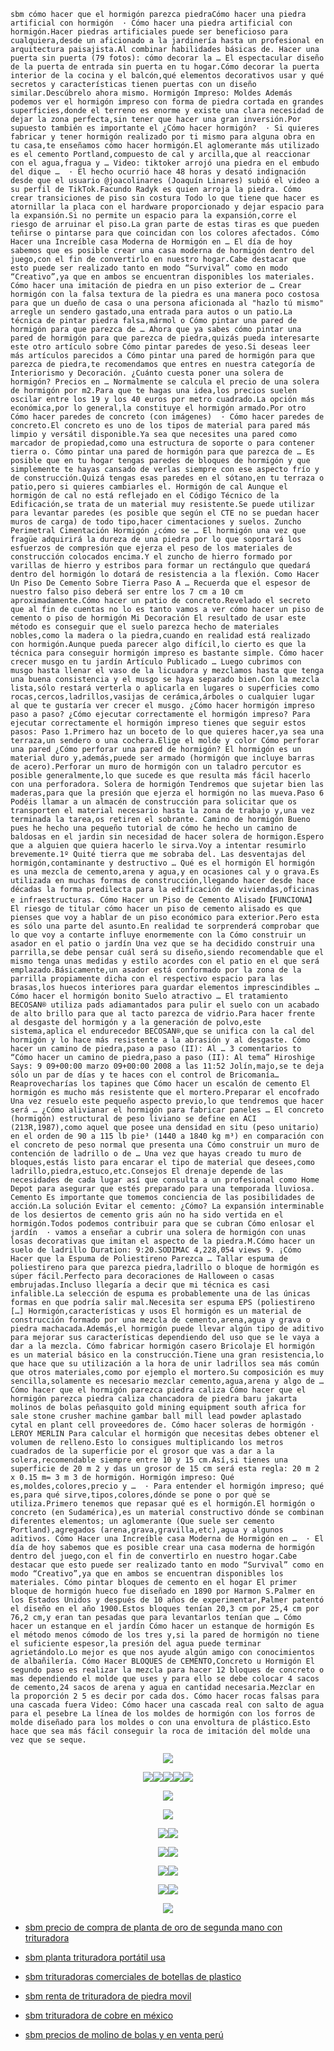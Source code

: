 
```
sbm cómo hacer que el hormigón parezca piedraCómo hacer una piedra artificial con hormigón  · Cómo hacer una piedra artificial con hormigón.Hacer piedras artificiales puede ser beneficioso para cualquiera,desde un aficionado a la jardinería hasta un profesional en arquitectura paisajista.Al combinar habilidades básicas de. Hacer una puerta sin puerta (79 fotos): cómo decorar la … El espectacular diseño de la puerta de entrada sin puerta en tu hogar.Cómo decorar la puerta interior de la cocina y el balcón,qué elementos decorativos usar y qué secretos y características tienen puertas con un diseño similar.Descúbrelo ahora mismo. Hormigón Impreso: Moldes Además podemos ver el hormigón impreso con forma de piedra cortada en grandes superficies,donde el terreno es enorme y existe una clara necesidad de dejar la zona perfecta,sin tener que hacer una gran inversión.Por supuesto también es importante el ¿Cómo hacer hormigón?  · Si quieres fabricar y tener hormigón realizado por ti mismo para alguna obra en tu casa,te enseñamos cómo hacer hormigón.El aglomerante más utilizado es el cemento Portland,compuesto de cal y arcilla,que al reaccionar con el agua,fragua y … Video: tiktoker arrojó una piedra en el embudo del dique …  · El hecho ocurrió hace 48 horas y desató indignación desde que el usuario @joacolinares (Joaquín Linares) subió el video a su perfil de TikTok.Facundo Radyk es quien arroja la piedra. Cómo crear transiciones de piso sin costura Todo lo que tiene que hacer es atornillar la placa con el hardware proporcionado y dejar espacio para la expansión.Si no permite un espacio para la expansión,corre el riesgo de arruinar el piso.La gran parte de estas tiras es que pueden teñirse o pintarse para que coincidan con los colores afectados. Cómo Hacer una Increíble casa Moderna de Hormigón en … El día de hoy sabemos que es posible crear una casa moderna de hormigón dentro del juego,con el fin de convertirlo en nuestro hogar.Cabe destacar que esto puede ser realizado tanto en modo “Survival” como en modo “Creativo”,ya que en ambos se encuentran disponibles los materiales. Cómo hacer una imitación de piedra en un piso exterior de … Crear hormigón con la falsa textura de la piedra es una manera poco costosa para que un dueño de casa o una persona aficionada al "hazlo tú mismo" arregle un sendero gastado,una entrada para autos o un patio.La técnica de pintar piedra falsa,mármol o Cómo pintar una pared de hormigón para que parezca de … Ahora que ya sabes cómo pintar una pared de hormigón para que parezca de piedra,quizás pueda interesarte este otro artículo sobre Cómo pintar paredes de yeso.Si deseas leer más artículos parecidos a Cómo pintar una pared de hormigón para que parezca de piedra,te recomendamos que entres en nuestra categoría de Interiorismo y Decoración. ¿Cuánto cuesta poner una solera de hormigón? Precios en … Normalmente se calcula el precio de una solera de hormigón por m2.Para que te hagas una idea,los precios suelen oscilar entre los 19 y los 40 euros por metro cuadrado.La opción más económica,por lo general,la constituye el hormigón armado.Por otro Cómo hacer paredes de concreto (con imágenes)  · Cómo hacer paredes de concreto.El concreto es uno de los tipos de material para pared más limpio y versátil disponible.Ya sea que necesites una pared como marcador de propiedad,como una estructura de soporte o para contener tierra o. Cómo pintar una pared de hormigón para que parezca de … Es posible que en tu hogar tengas paredes de bloques de hormigón y que simplemente te hayas cansado de verlas siempre con ese aspecto frío y de construcción.Quizá tengas esas paredes en el sótano,en tu terraza o patio,pero si quieres cambiarles el. Hormigón de cal Aunque el hormigón de cal no está reflejado en el Código Técnico de la Edificación,se trata de un material muy resistente.Se puede utilizar para levantar paredes (es posible que según el CTE no se puedan hacer muros de carga) de todo tipo,hacer cimentaciones y suelos. Zuncho Perimetral Cimentación Hormigón ¿cómo se … El hormigón una vez que fragüe adquirirá la dureza de una piedra por lo que soportará los esfuerzos de compresión que ejerza el peso de los materiales de construcción colocados encima.Y el zuncho de hierro formado por varillas de hierro y estribos para formar un rectángulo que quedará dentro del hormigón lo dotará de resistencia a la flexión. Como Hacer Un Piso De Cemento Sobre Tierra Paso A … Recuerda que el espesor de nuestro falso piso deberá ser entre los 7 cm a 10 cm aproximadamente.Cómo hacer un patio de concreto.Revelado el secreto que al fin de cuentas no lo es tanto vamos a ver cómo hacer un piso de cemento o piso de hormigón Mi Decoración El resultado de usar este método es conseguir que el suelo parezca hecho de materiales nobles,como la madera o la piedra,cuando en realidad está realizado con hormigón.Aunque pueda parecer algo difícil,lo cierto es que la técnica para conseguir hormigón impreso es bastante simple. Cómo hacer crecer musgo en tu jardín Artículo Publicado … Luego cubrimos con musgo hasta llenar el vaso de la licuadora y mezclamos hasta que tenga una buena consistencia y el musgo se haya separado bien.Con la mezcla lista,sólo restará verterla o aplicarla en lugares o superficies como rocas,cercos,ladrillos,vasijas de cerámica,árboles o cualquier lugar al que te gustaría ver crecer el musgo. ¿Cómo hacer hormigón impreso paso a paso? ¿Cómo ejecutar correctamente el hormigón impreso? Para ejecutar correctamente el hormigón impreso tienes que seguir estos pasos: Paso 1.Primero haz un boceto de lo que quieres hacer,ya sea una terraza,un sendero o una cochera.Elige el molde y color Cómo perforar una pared ¿Cómo perforar una pared de hormigón? El hormigón es un material duro y,además,puede ser armado (hormigón que incluye barras de acero).Perforar un muro de hormigón con un taladro percutor es posible generalmente,lo que sucede es que resulta más fácil hacerlo con una perforadora. Solera de hormigón Tendremos que sujetar bien las maderas,para que la presión que ejerza el hormigón no las mueva.Paso 6 Podéis llamar a un almacén de construcción para solicitar que os transporten el material necesario hasta la zona de trabajo y,una vez terminada la tarea,os retiren el sobrante. Camino de hormigón Bueno pues he hecho una pequeño tutorial de cómo he hecho un camino de baldosas en el jardin sin necesidad de hacer solera de hormigon.Espero que a alguien que quiera hacerlo le sirva.Voy a intentar resumirlo brevemente.1º Quité tierra que me sobraba del. Las desventajas del hormigón,contaminante y destructivo … Qué es el hormigón El hormigón es una mezcla de cemento,arena y agua,y en ocasiones cal y o grava.Es utilizada en muchas formas de construcción,llegando hacer desde hace décadas la forma predilecta para la edificación de viviendas,oficinas e infraestructuras. Cómo Hacer un Piso de Cemento Alisado【FUNCIONA】 El riesgo de titular cómo hacer un piso de cemento alisado es que pienses que voy a hablar de un piso económico para exterior.Pero esta es sólo una parte del asunto.En realidad te sorprenderá comprobar que lo que voy a contarte influye enormemente con la Cómo construir un asador en el patio o jardín Una vez que se ha decidido construir una parrilla,se debe pensar cuál será su diseño,siendo recomendable que el mismo tenga unas medidas y estilo acordes con el patio en el que será emplazado.Básicamente,un asador está conformado por la zona de la parrilla propiamente dicha con el respectivo espacio para las brasas,los huecos interiores para guardar elementos imprescindibles … Cómo hacer el hormigón bonito Suelo atractivo … El tratamiento BECOSAN® utiliza pads adiamantados para pulir el suelo con un acabado de alto brillo para que al tacto parezca de vidrio.Para hacer frente al desgaste del hormigón y a la generación de polvo,este sistema,aplica el endurecedor BECOSAN®,que se unifica con la cal del hormigón y lo hace más resistente a la abrasión y al desgaste. Cómo hacer un camino de piedra,paso a paso (II): Al … 3 comentarios to “Cómo hacer un camino de piedra,paso a paso (II): Al tema” Hiroshige Says: 9 09+00:00 marzo 09+00:00 2008 a las 11:52 Jolín,majo,se te deja sólo un par de días y te haces con el control de Bricomanía… Reaprovecharías los tapines que Cómo hacer un escalón de cemento El hormigón es mucho más resistente que el mortero.Preparar el encofrado Una vez resuelo este pequeño aspecto previo,lo que tendremos que hacer será … ¿Cómo alivianar el hormigón para fabricar paneles … El concreto (hormigón) estructural de peso liviano se define en ACI (213R,1987),como aquel que posee una densidad en situ (peso unitario) en el orden de 90 a 115 lb pie³ (1440 a 1840 kg m³) en comparación con el concreto de peso normal que presenta una Cómo construir un muro de contención de ladrillo o de … Una vez que hayas creado tu muro de bloques,estás listo para encarar el tipo de material que desees,como ladrillo,piedra,estuco,etc.Consejos El drenaje depende de las necesidades de cada lugar así que consulta a un profesional como Home Depot para asegurar que estés preparado para una temporada lluviosa. Cemento Es importante que tomemos conciencia de las posibilidades de acción.La solución Evitar el cemento: ¿Cómo? La expansión interminable de los desiertos de cemento gris aún no ha sido vertida en el hormigón.Todos podemos contribuir para que se cubran Cómo enlosar el jardín  · vamos a enseñar a cubrir una solera de hormigón con unas losas decorativas que imitan el aspecto de la piedra.M.Cómo hacer un suelo de ladrillo Duration: 9:20.SODIMAC 4,228,054 views 9. ¡Cómo Hacer que la Espuma de Poliestireno Parezca … Tallar espuma de poliestireno para que parezca piedra,ladrillo o bloque de hormigón es súper fácil.Perfecto para decoraciones de Halloween o casas embrujadas.Incluso llegaría a decir que mi técnica es casi infalible.La selección de espuma es probablemente una de las únicas formas en que podría salir mal.Necesita ser espuma EPS (poliestireno […] Hormigón,características y usos El hormigón es un material de construcción formado por una mezcla de cemento,arena,agua y grava o piedra machacada.Además,el hormigón puede llevar algún tipo de aditivo para mejorar sus características dependiendo del uso que se le vaya a dar a la mezcla. Cómo fabricar hormigón casero Bricolaje El hormigón es un material básico en la construcción.Tiene una gran resistencia,lo que hace que su utilización a la hora de unir ladrillos sea más común que otros materiales,como por ejemplo el mortero.Su composición es muy sencilla,solamente es necesario mezclar cemento,agua,arena y algo de … Cómo hacer que el hormigón parezca piedra caliza Cómo hacer que el hormigón parezca piedra caliza chancadora de piedra baru jakarta molinos de bolas peñasquito gold mining equipment south africa for sale stone crusher machine gambar ball mill lead powder aplastado cytal en plant cell proveedores de. Cómo hacer soleras de hormigón · LEROY MERLIN Para calcular el hormigón que necesitas debes obtener el volumen de relleno.Esto lo consigues multiplicando los metros cuadrados de la superficie por el grosor que vas a dar a la solera,recomendable siempre entre 10 y 15 cm.Así,si tienes una superficie de 20 m 2 y das un grosor de 15 cm será esta regla: 20 m 2 x 0.15 m= 3 m 3 de hormigón. Hormigón impreso: Qué es,moldes,colores,precio y …  · Para entender el hormigón impreso; qué es,para qué sirve,tipos,colores,dónde se pone o por qué se utiliza.Primero tenemos que repasar qué es el hormigón.El hormigón o concreto (en Sudamérica),es un material constructivo dónde se combinan diferentes elementos; un aglomerante (Que suele ser cemento Portland),agregados (arena,grava,gravilla,etc),agua y algunos aditivos. Cómo Hacer una Increíble casa Moderna de Hormigón en …  · El día de hoy sabemos que es posible crear una casa moderna de hormigón dentro del juego,con el fin de convertirlo en nuestro hogar.Cabe destacar que esto puede ser realizado tanto en modo “Survival” como en modo “Creativo”,ya que en ambos se encuentran disponibles los materiales. Cómo pintar bloques de cemento en el hogar El primer bloque de hormigón hueco fue diseñado en 1890 por Harmon S.Palmer en los Estados Unidos y después de 10 años de experimentar,Palmer patentó el diseño en el año 1900.Estos bloques tenían 20,3 cm por 25,4 cm por 76,2 cm,y eran tan pesadas que para levantarlos tenían que … Cómo hacer un estanque en el jardín Cómo hacer un estanque de hormigón Es el método menos cómodo de los tres y,si la pared de hormigón no tiene el suficiente espesor,la presión del agua puede terminar agrietándolo.Lo mejor es que nos ayude algún amigo con conocimientos de albañilería. Cómo Hacer BLOQUES de CEMENTO,Concreto u Hormigón El segundo paso es realizar la mezcla para hacer 12 bloques de concreto o mas dependiendo el molde que uses y para ello se debe colocar 4 sacos de cemento,24 sacos de arena y agua en cantidad necesaria.Mezclar en la proporción 2 5 es decir por cada dos. Cómo hacer rocas falsas para una cascada fuera Video: Cómo hacer una cascada real con salto de agua para el pesebre La línea de los moldes de hormigón con los forros de molde diseñado para los moldes o con una envoltura de plástico.Esto hace que sea más fácil conseguir la roca de imitación del molde una vez que se seque. 
```

<div align="center">

<a href="https://es-crusher.shibang-china.com/github&k=sbm+c%C3%B3mo+hacer+que+el+hormig%C3%B3n+parezca+piedra"><img src="https://static.shibang-china.com/es/crusher/logo.jpg"></a>

<a href="https://es-crusher.shibang-china.com/github&k=sbm+c%C3%B3mo+hacer+que+el+hormig%C3%B3n+parezca+piedra"><img src="https://static.shibang-china.com/es/crusher/index.jpg"></a><a href="https://es-crusher.shibang-china.com/material.htmlgithub&k=sbm+c%C3%B3mo+hacer+que+el+hormig%C3%B3n+parezca+piedra"><img src="https://static.shibang-china.com/es/crusher/material.jpg"></a><a href="https://es-crusher.shibang-china.com/application.htmlgithub&k=sbm+c%C3%B3mo+hacer+que+el+hormig%C3%B3n+parezca+piedra"><img src="https://static.shibang-china.com/es/crusher/application.jpg"></a><a href="https://es-crusher.shibang-china.com/aboutus.htmlgithub&k=sbm+c%C3%B3mo+hacer+que+el+hormig%C3%B3n+parezca+piedra"><img src="https://static.shibang-china.com/es/crusher/aboutus.jpg"></a><a href="https://es-crusher.shibang-china.com/contact.htmlgithub&k=sbm+c%C3%B3mo+hacer+que+el+hormig%C3%B3n+parezca+piedra"><img src="https://static.shibang-china.com/es/crusher/contact.jpg"></a>

<a href="https://es-crusher.shibang-china.com/github&k=sbm+c%C3%B3mo+hacer+que+el+hormig%C3%B3n+parezca+piedra"><img src="https://static.shibang-china.com/es/crusher/banner.jpg"></a>

<a href="https://swt.shibang-china.com/github&k=sbm+c%C3%B3mo+hacer+que+el+hormig%C3%B3n+parezca+piedra"><img src="https://static.shibang-china.com/es/crusher/text.jpg"></a>

<a href="https://swt.shibang-china.com/github&k=sbm+c%C3%B3mo+hacer+que+el+hormig%C3%B3n+parezca+piedra"><img src="https://static.shibang-china.com/es/crusher/chat.jpg"></a><a href="https://es-crusher.shibang-china.com/contact.htmlgithub&k=sbm+c%C3%B3mo+hacer+que+el+hormig%C3%B3n+parezca+piedra"><img src="https://static.shibang-china.com/es/crusher/message.jpg"></a>

<a href="https://es-crusher.shibang-china.com/products/pe.htmlgithub&k=sbm+c%C3%B3mo+hacer+que+el+hormig%C3%B3n+parezca+piedra"><img src="https://static.shibang-china.com/es/crusher/pe.jpg"></a><a href="https://es-crusher.shibang-china.com/products/pf.htmlgithub&k=sbm+c%C3%B3mo+hacer+que+el+hormig%C3%B3n+parezca+piedra"><img src="https://static.shibang-china.com/es/crusher/pf.jpg"></a>

<a href="https://es-crusher.shibang-china.com/products/hpt.htmlgithub&k=sbm+c%C3%B3mo+hacer+que+el+hormig%C3%B3n+parezca+piedra"><img src="https://static.shibang-china.com/es/crusher/hpt.jpg"></a><a href="https://es-crusher.shibang-china.com/products/vsi.htmlgithub&k=sbm+c%C3%B3mo+hacer+que+el+hormig%C3%B3n+parezca+piedra"><img src="https://static.shibang-china.com/es/crusher/vsi.jpg"></a>

<a href="https://es-crusher.shibang-china.com/products/klv.htmlgithub&k=sbm+c%C3%B3mo+hacer+que+el+hormig%C3%B3n+parezca+piedra"><img src="https://static.shibang-china.com/es/crusher/klv.jpg"></a><a href="https://es-crusher.shibang-china.com/products/portable.htmlgithub&k=sbm+c%C3%B3mo+hacer+que+el+hormig%C3%B3n+parezca+piedra"><img src="https://static.shibang-china.com/es/crusher/portable.jpg"></a>

<a href="https://swt.shibang-china.com/github&k=sbm+c%C3%B3mo+hacer+que+el+hormig%C3%B3n+parezca+piedra"><img src="https://static.shibang-china.com/es/crusher/case.jpg"></a>

</div>


* [sbm precio de compra de planta de oro de segunda mano con trituradora](sbm%20precio%20de%20compra%20de%20planta%20de%20oro%20de%20segunda%20mano%20con%20trituradora.md)

* [sbm planta trituradora portátil usa](sbm%20planta%20trituradora%20port%C3%A1til%20usa.md)

* [sbm trituradoras comerciales de botellas de plastico](sbm%20trituradoras%20comerciales%20de%20botellas%20de%20plastico.md)

* [sbm renta de trituradora de piedra movil](sbm%20renta%20de%20trituradora%20de%20piedra%20movil.md)

* [sbm trituradora de cobre en méxico](sbm%20trituradora%20de%20cobre%20en%20m%C3%A9xico.md)

* [sbm precios de molino de bolas y en venta perú](sbm%20precios%20de%20molino%20de%20bolas%20y%20en%20venta%20per%C3%BA.md)